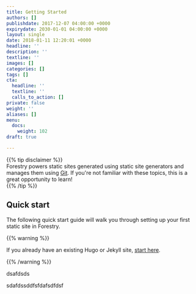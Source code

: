 ```yaml
---
title: Getting Started
authors: []
publishdate: 2017-12-07 04:00:00 +0000
expirydate: 2030-01-01 04:00:00 +0000
layout: single
date: 2018-01-11 12:20:01 +0000
headline: ''
description: ''
textline: ''
images: []
categories: []
tags: []
cta:
  headline: ''
  textline: ''
  calls_to_action: []
private: false
weight: ''
aliases: []
menu:
  docs:
    weight: 102
draft: true

---
```

{{% tip disclaimer %}}  
Forestry powers static sites generated using static site generators and manages them using [Git](https://git-scm.com/ "Git Website"). If you're not familiar with these topics, this is a great opportunity to learn!  
{{% /tip %}}

## Quick start

The following quick start guide will walk you through setting up your first static site in Forestry.

{{% warning %}}

If you already have an existing Hugo or Jekyll site, [start here]().

{{% /warning %}}

dsafdsds

sdafdssddfsfdafsdfdsf